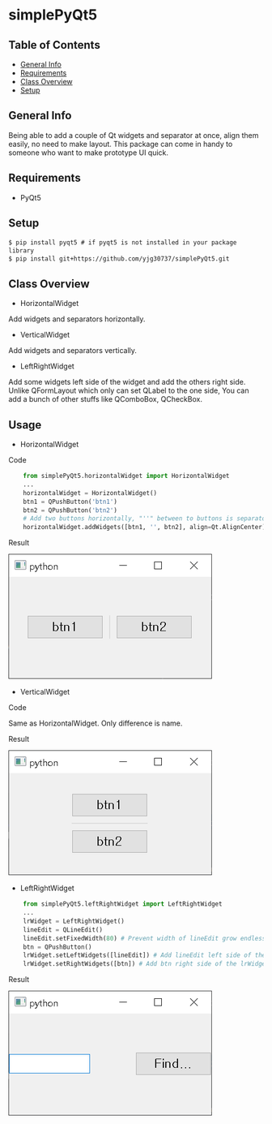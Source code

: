 # simplePyQt5

## Table of Contents
* [General Info](#general-info)
* [Requirements](#requirements)
* [Class Overview](#class-overview)
* [Setup](#setup)

## General Info
Being able to add a couple of Qt widgets and separator at once, align them easily, no need to make layout.
This package can come in handy to someone who want to make prototype UI quick.

## Requirements
* PyQt5

## Setup
```
$ pip install pyqt5 # if pyqt5 is not installed in your package library
$ pip install git+https://github.com/yjg30737/simplePyQt5.git
```

## Class Overview
* HorizontalWidget

Add widgets and separators horizontally.

* VerticalWidget

Add widgets and separators vertically.

* LeftRightWidget

Add some widgets left side of the widget and add the others right side.
Unlike QFormLayout which only can set QLabel to the one side, You can add a bunch of other stuffs like QComboBox, QCheckBox.

## Usage
* HorizontalWidget

Code
```python
    from simplePyQt5.horizontalWidget import HorizontalWidget
    ...
    horizontalWidget = HorizontalWidget()
    btn1 = QPushButton('btn1')
    btn2 = QPushButton('btn2')
    # Add two buttons horizontally, "''" between to buttons is separator, align parameter make widgets align
    horizontalWidget.addWidgets([btn1, '', btn2], align=Qt.AlignCenter)
```
Result

![HorizontalWidget](./examples/horizontalWidgetExample.png)

* VerticalWidget

Code

Same as HorizontalWidget. Only difference is name.

Result

![VerticalWidget](./examples/verticalWidgetExample.png)

* LeftRightWidget
```python
    from simplePyQt5.leftRightWidget import LeftRightWidget
    ...
    lrWidget = LeftRightWidget()
    lineEdit = QLineEdit()
    lineEdit.setFixedWidth(80) # Prevent width of lineEdit grow endlessly to show this modules feature
    btn = QPushButton()
    lrWidget.setLeftWidgets([lineEdit]) # Add lineEdit left side of the lrWidget
    lrWidget.setRightWidgets([btn]) # Add btn right side of the lrWidget
```
Result

![LeftRightWidget](./examples/leftRightWidgetExample.png)

